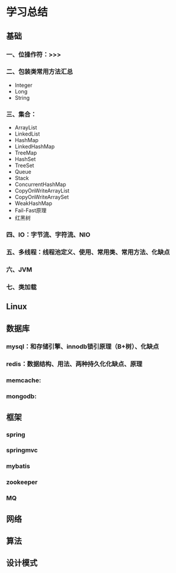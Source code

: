 # 学习总结

## 基础

### 一、位操作符：>>>

### 二、包装类常用方法汇总
* Integer
* Long
* String

### 三、集合：
* ArrayList
* LinkedList
* HashMap
* LinkedHashMap
* TreeMap
* HashSet
* TreeSet
* Queue
* Stack
* ConcurrentHashMap
* CopyOnWriteArrayList
* CopyOnWriteArraySet
* WeakHashMap
* Fail-Fast原理
* 红黑树

### 四、IO：字节流、字符流、NIO
### 五、多线程：线程池定义、使用、常用类、常用方法、化缺点
### 六、JVM
### 七、类加载


## Linux


## 数据库
### mysql：和存储引擎、innodb锁引原理（B+树）、化缺点
### redis：数据结构、用法、两种持久化化缺点、原理
### memcache:
### mongodb:


## 框架
### spring
### springmvc
### mybatis
### zookeeper
### MQ



## 网络


## 算法


## 设计模式